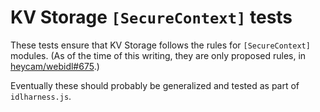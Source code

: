 # KV Storage `[SecureContext]` tests

These tests ensure that KV Storage follows the rules for `[SecureContext]` modules. (As of the time of this writing, they are only proposed rules, in [heycam/webidl#675](https://github.com/heycam/webidl/pull/675).)

Eventually these should probably be generalized and tested as part of `idlharness.js`.

